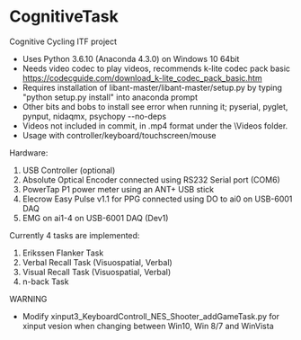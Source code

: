 # CognitiveTask
 Cognitive Cycling ITF project

* Uses Python 3.6.10 (Anaconda 4.3.0) on Windows 10 64bit
* Needs video codec to play videos, recommends k-lite codec pack basic https://codecguide.com/download_k-lite_codec_pack_basic.htm
* Requires installation of libant-master/libant-master/setup.py by typing "python setup.py install" into anaconda prompt
* Other bits and bobs to install see error when running it; pyserial, pyglet, pynput, nidaqmx, psychopy --no-deps
* Videos not included in commit, in .mp4 format under the \Videos folder.
* Usage with controller/keyboard/touchscreen/mouse

Hardware:
1. USB Controller (optional)
2. Absolute Optical Encoder connected using RS232 Serial port (COM6)
3. PowerTap P1 power meter using an ANT+ USB stick
4. Elecrow Easy Pulse v1.1 for PPG connected using DO to ai0 on USB-6001 DAQ
5. EMG on ai1-4 on USB-6001 DAQ (Dev1)

Currently 4 tasks are implemented:
1. Erikssen Flanker Task
2. Verbal Recall Task (Visuospatial, Verbal)
3. Visual Recall Task (Visuospatial, Verbal)
4. n-back Task

WARNING
* Modify xinput3_KeyboardControll_NES_Shooter_addGameTask.py for xinput vesion when changing between Win10, Win 8/7 and WinVista
